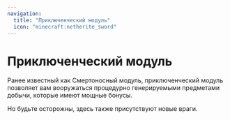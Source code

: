 ```yaml
---
navigation:
  title: "Приключенческий модуль"
  icon: "minecraft:netherite_sword"
---
```


# Приключенческий модуль

Ранее известный как <Color id="dark_red">Смертоносный модуль</Color>, приключенческий модуль позволяет вам вооружаться процедурно генерируемыми предметами добычи, которые имеют мощные бонусы.

Но будьте осторожны, здесь также присутствуют новые враги.

<SubPages />